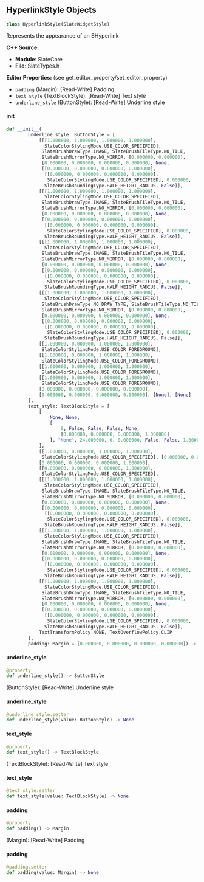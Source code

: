 ## HyperlinkStyle Objects

```python
class HyperlinkStyle(SlateWidgetStyle)
```

Represents the appearance of an SHyperlink

**C++ Source:**

- **Module**: SlateCore
- **File**: SlateTypes.h

**Editor Properties:** (see get_editor_property/set_editor_property)

- ``padding`` (Margin):  [Read-Write] Padding
- ``text_style`` (TextBlockStyle):  [Read-Write] Text style
- ``underline_style`` (ButtonStyle):  [Read-Write] Underline style

<a id="unreal.HyperlinkStyle.__init__"></a>

#### __init__

```python
def __init__(
        underline_style: ButtonStyle = [
            [[[1.000000, 1.000000, 1.000000, 1.000000],
              SlateColorStylingMode.USE_COLOR_SPECIFIED],
             SlateBrushDrawType.IMAGE, SlateBrushTileType.NO_TILE,
             SlateBrushMirrorType.NO_MIRROR, [0.000000, 0.000000],
             [0.000000, 0.000000, 0.000000, 0.000000], None,
             [[0.000000, 0.000000, 0.000000, 0.000000],
              [[0.000000, 0.000000, 0.000000, 0.000000],
               SlateColorStylingMode.USE_COLOR_SPECIFIED], 0.000000,
              SlateBrushRoundingType.HALF_HEIGHT_RADIUS, False]],
            [[[1.000000, 1.000000, 1.000000, 1.000000],
              SlateColorStylingMode.USE_COLOR_SPECIFIED],
             SlateBrushDrawType.IMAGE, SlateBrushTileType.NO_TILE,
             SlateBrushMirrorType.NO_MIRROR, [0.000000, 0.000000],
             [0.000000, 0.000000, 0.000000, 0.000000], None,
             [[0.000000, 0.000000, 0.000000, 0.000000],
              [[0.000000, 0.000000, 0.000000, 0.000000],
               SlateColorStylingMode.USE_COLOR_SPECIFIED], 0.000000,
              SlateBrushRoundingType.HALF_HEIGHT_RADIUS, False]],
            [[[1.000000, 1.000000, 1.000000, 1.000000],
              SlateColorStylingMode.USE_COLOR_SPECIFIED],
             SlateBrushDrawType.IMAGE, SlateBrushTileType.NO_TILE,
             SlateBrushMirrorType.NO_MIRROR, [0.000000, 0.000000],
             [0.000000, 0.000000, 0.000000, 0.000000], None,
             [[0.000000, 0.000000, 0.000000, 0.000000],
              [[0.000000, 0.000000, 0.000000, 0.000000],
               SlateColorStylingMode.USE_COLOR_SPECIFIED], 0.000000,
              SlateBrushRoundingType.HALF_HEIGHT_RADIUS, False]],
            [[[1.000000, 1.000000, 1.000000, 1.000000],
              SlateColorStylingMode.USE_COLOR_SPECIFIED],
             SlateBrushDrawType.NO_DRAW_TYPE, SlateBrushTileType.NO_TILE,
             SlateBrushMirrorType.NO_MIRROR, [0.000000, 0.000000],
             [0.000000, 0.000000, 0.000000, 0.000000], None,
             [[0.000000, 0.000000, 0.000000, 0.000000],
              [[0.000000, 0.000000, 0.000000, 0.000000],
               SlateColorStylingMode.USE_COLOR_SPECIFIED], 0.000000,
              SlateBrushRoundingType.HALF_HEIGHT_RADIUS, False]],
            [[1.000000, 0.000000, 1.000000, 1.000000],
             SlateColorStylingMode.USE_COLOR_FOREGROUND],
            [[1.000000, 0.000000, 1.000000, 1.000000],
             SlateColorStylingMode.USE_COLOR_FOREGROUND],
            [[1.000000, 0.000000, 1.000000, 1.000000],
             SlateColorStylingMode.USE_COLOR_FOREGROUND],
            [[1.000000, 0.000000, 1.000000, 1.000000],
             SlateColorStylingMode.USE_COLOR_FOREGROUND],
            [0.000000, 0.000000, 0.000000, 0.000000],
            [0.000000, 0.000000, 0.000000, 0.000000], [None], [None]
        ],
        text_style: TextBlockStyle = [
            [
                None, None,
                [
                    0, False, False, False, None,
                    [0.000000, 0.000000, 0.000000, 1.000000]
                ], "None", 24.000000, 0, 0.000000, False, False, 1.000000
            ],
            [[1.000000, 0.000000, 1.000000, 1.000000],
             SlateColorStylingMode.USE_COLOR_SPECIFIED], [0.000000, 0.000000],
            [0.000000, 0.000000, 0.000000, 1.000000],
            [[0.000000, 0.000000, 0.000000, 1.000000],
             SlateColorStylingMode.USE_COLOR_SPECIFIED],
            [[[1.000000, 1.000000, 1.000000, 1.000000],
              SlateColorStylingMode.USE_COLOR_SPECIFIED],
             SlateBrushDrawType.IMAGE, SlateBrushTileType.NO_TILE,
             SlateBrushMirrorType.NO_MIRROR, [0.000000, 0.000000],
             [0.000000, 0.000000, 0.000000, 0.000000], None,
             [[0.000000, 0.000000, 0.000000, 0.000000],
              [[0.000000, 0.000000, 0.000000, 0.000000],
               SlateColorStylingMode.USE_COLOR_SPECIFIED], 0.000000,
              SlateBrushRoundingType.HALF_HEIGHT_RADIUS, False]],
            [[[1.000000, 1.000000, 1.000000, 1.000000],
              SlateColorStylingMode.USE_COLOR_SPECIFIED],
             SlateBrushDrawType.IMAGE, SlateBrushTileType.NO_TILE,
             SlateBrushMirrorType.NO_MIRROR, [0.000000, 0.000000],
             [0.000000, 0.000000, 0.000000, 0.000000], None,
             [[0.000000, 0.000000, 0.000000, 0.000000],
              [[0.000000, 0.000000, 0.000000, 0.000000],
               SlateColorStylingMode.USE_COLOR_SPECIFIED], 0.000000,
              SlateBrushRoundingType.HALF_HEIGHT_RADIUS, False]],
            [[[1.000000, 1.000000, 1.000000, 1.000000],
              SlateColorStylingMode.USE_COLOR_SPECIFIED],
             SlateBrushDrawType.IMAGE, SlateBrushTileType.NO_TILE,
             SlateBrushMirrorType.NO_MIRROR, [0.000000, 0.000000],
             [0.000000, 0.000000, 0.000000, 0.000000], None,
             [[0.000000, 0.000000, 0.000000, 0.000000],
              [[0.000000, 0.000000, 0.000000, 0.000000],
               SlateColorStylingMode.USE_COLOR_SPECIFIED], 0.000000,
              SlateBrushRoundingType.HALF_HEIGHT_RADIUS, False]],
            TextTransformPolicy.NONE, TextOverflowPolicy.CLIP
        ],
        padding: Margin = [0.000000, 0.000000, 0.000000, 0.000000]) -> None
```

<a id="unreal.HyperlinkStyle.underline_style"></a>

#### underline_style

```python
@property
def underline_style() -> ButtonStyle
```

(ButtonStyle):  [Read-Write] Underline style

<a id="unreal.HyperlinkStyle.underline_style"></a>

#### underline_style

```python
@underline_style.setter
def underline_style(value: ButtonStyle) -> None
```

<a id="unreal.HyperlinkStyle.text_style"></a>

#### text_style

```python
@property
def text_style() -> TextBlockStyle
```

(TextBlockStyle):  [Read-Write] Text style

<a id="unreal.HyperlinkStyle.text_style"></a>

#### text_style

```python
@text_style.setter
def text_style(value: TextBlockStyle) -> None
```

<a id="unreal.HyperlinkStyle.padding"></a>

#### padding

```python
@property
def padding() -> Margin
```

(Margin):  [Read-Write] Padding

<a id="unreal.HyperlinkStyle.padding"></a>

#### padding

```python
@padding.setter
def padding(value: Margin) -> None
```

<a id="unreal.InlineEditableTextBlockStyle"></a>